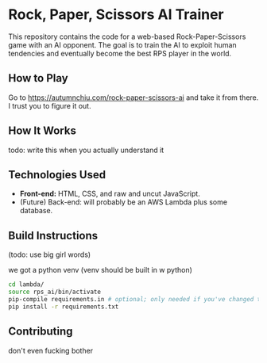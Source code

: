 # Rock, Paper, Scissors AI Trainer

This repository contains the code for a web-based Rock-Paper-Scissors game with an AI opponent. The goal is to train the AI to exploit human tendencies and eventually become the best RPS player in the world.

## How to Play

Go to https://autumnchiu.com/rock-paper-scissors-ai and take it from there. I trust you to figure it out.

## How It Works

todo: write this when you actually understand it

## Technologies Used

* **Front-end:** HTML, CSS, and raw and uncut JavaScript.
* (Future) Back-end: will probably be an AWS Lambda plus some database.

## Build Instructions

(todo: use big girl words)

we got a python venv (venv should be built in w python)

```bash
cd lambda/
source rps_ai/bin/activate
pip-compile requirements.in # optional; only needed if you've changed the requirements
pip install -r requirements.txt
```

## Contributing

don't even fucking bother
